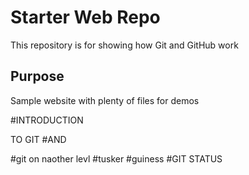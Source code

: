 # Starter Web Repo

This repository is for showing how Git and GitHub work

## Purpose

Sample website with plenty of files for demos


#INTRODUCTION

TO
GIT
#AND

#git on naother levl
#tusker
#guiness
#GIT STATUS
